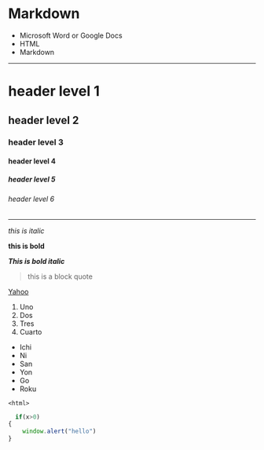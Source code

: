 # Markdown
* Microsoft Word or Google Docs
* HTML
* Markdown
<!-- horizontal rule -->
---
<!-- headers -->
# header level 1
## header level 2
### header level 3
#### header level 4
##### header level 5
###### header level 6

---

<!-- italic -->
*this is italic*

<!-- bold/strong -->
**this is bold**

<!-- bold/italic -->
***This is bold italic***

<!-- blockquote -->
>this is a block quote

<!-- anchor/links -->
<!-- visible text in bracket -->
<!-- link in parenthesis -->
<!-- title in quotes after link -->
[Yahoo](https://yahoo.com/ "Yahoo")


<!-- Ordered list -->
1. Uno
1. Dos 
1. Tres
1. Cuarto

<!-- Bulleted list -->
* Ichi
* Ni
* San
* Yon
* Go
* Roku

<!-- Code -->
`<html>`

```js
  if(x>0)
{
    window.alert("hello")
}
```